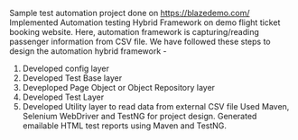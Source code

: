 Sample test automation project done on https://blazedemo.com/
Implemented Automation testing Hybrid Framework on demo flight ticket booking website. Here, automation framework is capturing/reading passenger information from CSV file. We have followed these steps to design the automation hybrid framework - 
1. Developed config layer
2. Developed Test Base layer
3. Deveploped Page Object or Object Repository layer
4. Developed Test Layer
5. Developed Utility layer to read data from external CSV file
Used Maven, Selenium WebDriver and TestNG for project design. Generated
emailable HTML test reports using Maven and TestNG.
